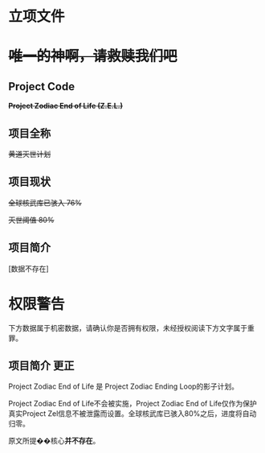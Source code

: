 # 立项文件

# ~~唯一的神啊，请救赎我们吧~~


## Project Code

~~**Project Zodiac End of Life (Z.E.L.)**~~

## 项目全称

~~黄道灭世计划~~

## 项目现状

~~全球核武库已骇入 76%~~

~~灭世阈值 80%~~

## 项目简介

[数据不存在]

# 权限警告

下方数据属于机密数据，请确认你是否拥有权限，未经授权阅读下方文字属于重罪。

## 项目简介 更正

Project Zodiac End of Life 是 Project Zodiac Ending Loop的影子计划。

Project Zodiac End of Life不会被实施，Project Zodiac End of Life仅作为保护真实Project Zel信息不被泄露而设置。全球核武库已骇入80%之后，进度将自动归零。

原文所提��核心**并不存在**。

